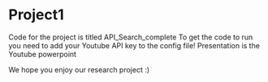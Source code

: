 # Project1

Code for the project is titled API_Search_complete
To get the code to run you need to add your Youtube API key to the config file!
Presentation is the Youtube powerpoint

We hope you enjoy our research project :)